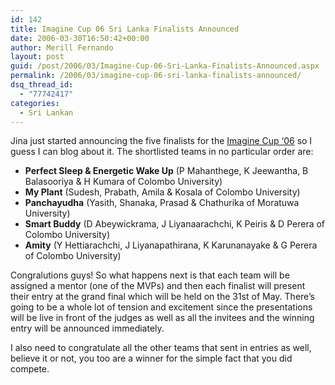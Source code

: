 ```yaml
---
id: 142
title: Imagine Cup 06 Sri Lanka Finalists Announced
date: 2006-03-30T16:50:42+00:00
author: Merill Fernando
layout: post
guid: /post/2006/03/Imagine-Cup-06-Sri-Lanka-Finalists-Announced.aspx
permalink: /2006/03/imagine-cup-06-sri-lanka-finalists-announced/
dsq_thread_id:
  - "77742417"
categories:
  - Sri Lankan
---
```

<P>Jina just started&nbsp;announcing the five finalists for the <A href="http://thespoke.net/imagine">Imagine Cup ‘06</A> so I guess I can blog about it. The shortlisted teams in no particular order are:</P>
<UL>
<LI><STRONG>Perfect Sleep &amp; Energetic Wake Up</STRONG> (P Mahanthege, K Jeewantha, B Balasooriya &amp; H Kumara of Colombo University) 
<LI><STRONG>My Plant</STRONG> (Sudesh, Prabath, Amila &amp; Kosala of Colombo University) 
<LI><STRONG>Panchayudha</STRONG> (Yasith, Shanaka, Prasad &amp; Chathurika of Moratuwa University) 
<LI><STRONG>Smart Buddy</STRONG> (D Abeywickrama, J Liyanaarachchi, K Peiris &amp; D Perera of Colombo University) 
<LI><STRONG>Amity</STRONG> (Y Hettiarachchi, J Liyanapathirana, K Karunanayake &amp; G Perera of Colombo University)</LI></UL>
<P>Congralutions guys! So what happens next is that each team will be assigned a mentor (one of the MVPs) and then each&nbsp;finalist will present their entry at the grand final which will be held on the 31st of May. There’s going to be a&nbsp;whole&nbsp;lot of&nbsp;tension and excitement since the presentations will be live in front of the judges as well&nbsp;as&nbsp;all the invitees and the winning entry will be announced immediately.</P>
<P>I also need to congratulate all the other teams that sent in entries as well, believe it or not, you too are a winner for the simple fact that you did compete.</P>
